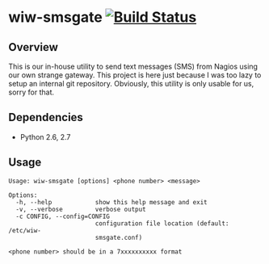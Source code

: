 # wiw-smsgate [![Build Status](https://travis-ci.org/thesharp/wiw-smsgate.png?branch=master)](https://travis-ci.org/thesharp/wiw-smsgate)

## Overview

This is our in-house utility to send text messages (SMS) from Nagios using our own strange gateway. This project is here just because I was too lazy to setup an internal git repository. Obviously, this utility is only usable for us, sorry for that.

## Dependencies

- Python 2.6, 2.7

## Usage

    Usage: wiw-smsgate [options] <phone number> <message>

    Options:
      -h, --help            show this help message and exit
      -v, --verbose         verbose output
      -c CONFIG, --config=CONFIG
                            configuration file location (default: /etc/wiw-
                            smsgate.conf)

    <phone number> should be in a 7xxxxxxxxxx format

